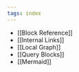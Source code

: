 ```yaml
---
tags: index
---
```


- [[Block Reference]]
- [[Internal Links]]
- [[Local Graph]]
- [[Query Blocks]]
- [[Mermaid]]